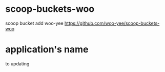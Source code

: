 # scoop-buckets-woo
scoop bucket add woo-yee https://github.com/woo-yee/scoop-buckets-woo

# application's name
to updating
